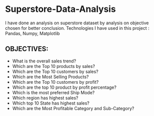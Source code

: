 # Superstore-Data-Analysis

I have done an analysis on superstore dataset by analysis on objective chosen for better conclusion.
Technologies I have used in this project : Pandas, Numpy, Matplotlib

## OBJECTIVES:
- What is the overall sales trend?
- Which are the Top 10 products by sales?
- Which are the Top 10 customers by sales?
- Which are the Most Selling Products?
- Which are the Top 10 customers by profit?
- Which are the top 10 product by profit percentage?
- Which is the most preferred Ship Mode?
- Which region has highest sales?
- Which top 10 State has highest sales?
- Which are the Most Profitable Category and Sub-Category?
